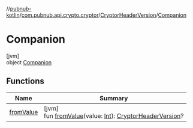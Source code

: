 //[pubnub-kotlin](../../../../index.md)/[com.pubnub.api.crypto.cryptor](../../index.md)/[CryptorHeaderVersion](../index.md)/[Companion](index.md)

# Companion

[jvm]\
object [Companion](index.md)

## Functions

| Name | Summary |
|---|---|
| [fromValue](from-value.md) | [jvm]<br>fun [fromValue](from-value.md)(value: [Int](https://kotlinlang.org/api/latest/jvm/stdlib/kotlin/-int/index.html)): [CryptorHeaderVersion](../index.md)? |
